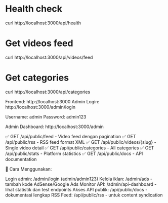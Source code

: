 # Health check
curl http://localhost:3000/api/health

# Get videos feed
curl http://localhost:3000/api/videos/feed

# Get categories
curl http://localhost:3000/api/categories


Frontend: http://localhost:3000
Admin Login: http://localhost:3000/admin/login

Username: admin
Password: admin123


Admin Dashboard: http://localhost:3000/admin


✅ GET /api/public/feed - Video feed dengan pagination
✅ GET /api/public/rss - RSS feed format XML
✅ GET /api/public/videos/{slug} - Single video detail
✅ GET /api/public/categories - All categories
✅ GET /api/public/stats - Platform statistics
✅ GET /api/public/docs - API documentation


🎯 Cara Menggunakan:

Login admin: /admin/login (admin/admin123)
Kelola iklan: /admin/ads - tambah kode AdSense/Google Ads
Monitor API: /admin/api-dashboard - lihat statistik dan test endpoints
Akses API publik: /api/public/docs - dokumentasi lengkap
RSS Feed: /api/public/rss - untuk content syndication